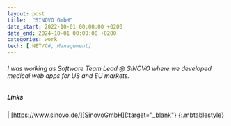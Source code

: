 ```yaml
---
layout: post
title:  "SINOVO GmbH"
date_start: 2022-10-01 00:00:00 +0200
date_end: 2024-10-01 00:00:00 +0200
categories: work
tech: [.NET/C#, Management]
---
```

###### I was working as Software Team Lead @ SINOVO where we developed medical web apps for US and EU markets.

##### Links

<a href="https://www.sinovo.de/" target="_blank"><i class="fa fa-link fa-3x" style="color: black"></i></a> | [https://www.sinovo.de/][SinovoGmbH]{:target="_blank"}
{:.mbtablestyle}

[//]: links:
[SinovoGmbH]: https://www.sinovo.de/
